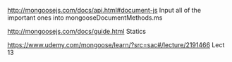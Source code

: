 http://mongoosejs.com/docs/api.html#document-js
	Input all of the important ones into mongooseDocumentMethods.ms

http://mongoosejs.com/docs/guide.html
	Statics

https://www.udemy.com/mongoose/learn/?src=sac#/lecture/2191466
	Lect 13